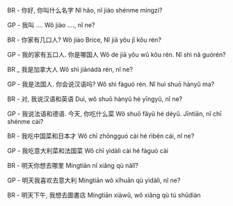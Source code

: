 BR - 你好, 你叫什么名字
Nǐ hǎo, nǐ jiào shénme míngzì?

GP - 我叫 ....
Wǒ jiào ...., nǐ ne?

BR - 你家有几口人?
Wǒ jiào Brice, Nǐ jiā yǒu jǐ kǒu rén?

GP - 我的家有五口人. 你是哪国人
Wǒ de jiā yǒu wǔ kǒu rén. Nǐ shì nǎ guórén?

BR _ 我是加拿大人
Wǒ shì jiānádà rén, nǐ ne?

GP - 我是法国人. 你会说汉语吗?
Wǒ shì fàguó rén. Nǐ huì shuō hànyǔ ma?

BR - 对, 我说汉语和英语
Duì, wǒ shuō hànyǔ hé yīngyǔ, nǐ ne?

GP - 我说法语和德语. 今天, 你吃什么菜
Wǒ shuō fǎyǔ hé déyǔ. Jīntiān, nǐ chī shénme cài?

BR - 我吃中国菜和日本才
Wǒ chī zhōngguó cài hé rìběn cái, nǐ ne?

GP - 我吃意大利菜和法国菜
Wǒ chī yìdàlì cài hé fàguó cài

BR - 明天你想去哪里
Míngtiān nǐ xiǎng qù nǎlǐ?

GP - 明天我喜欢去意大利
Míngtiān wǒ xǐhuān qù yìdàlì, nǐ ne?

BR - 明天下午, 我想去圖書店
Míngtiān xiàwǔ, wǒ xiǎng qù tú shūdiàn
